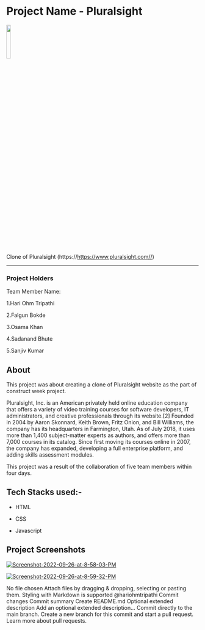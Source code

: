 
# Project Name - Pluralsight

<a href="#"><img width="15%" height="auto" src="https://www.pluralsight.com/content/dam/ps-nav-assets/pluralsight-company-white-logo.png"/></a>


Clone of Pluralsight (https://https://www.pluralsight.com//)
 <hr>


### Project Holders

Team Member Name:

1.Hari Ohm Tripathi

2.Falgun Bokde

3.Osama Khan

4.Sadanand Bhute

5.Sanjiv Kumar

## About

This project was about creating a clone of  Pluralsight website as the part of construct week project. 

Pluralsight, Inc. is an American privately held online education company that offers a variety of video training courses for software developers, IT administrators, and creative professionals through its website.[2] Founded in 2004 by Aaron Skonnard, Keith Brown, Fritz Onion, and Bill Williams, the company has its headquarters in Farmington, Utah. As of July 2018, it uses more than 1,400 subject-matter experts as authors, and offers more than 7,000 courses in its catalog. Since first moving its courses online in 2007, the company has expanded, developing a full enterprise platform, and adding skills assessment modules.

This project was a result of the collaboration of five team members within four days.

## Tech Stacks used:- 

* HTML

* CSS

* Javascript


## Project Screenshots

<a href="https://ibb.co/xSwXwsf"><img src="https://i.ibb.co/hRrLrMZ/Screenshot-2022-09-26-at-8-58-03-PM.png" alt="Screenshot-2022-09-26-at-8-58-03-PM" border="0"></a>

<a href="https://ibb.co/LPp52wp"><img src="https://i.ibb.co/n0kC52k/Screenshot-2022-09-26-at-8-59-32-PM.png" alt="Screenshot-2022-09-26-at-8-59-32-PM" border="0"></a>

No file chosen
Attach files by dragging & dropping, selecting or pasting them.
Styling with Markdown is supported
@hariohmtripathi
Commit changes
Commit summary
Create README.md
Optional extended description
Add an optional extended description…
 Commit directly to the main branch.
 Create a new branch for this commit and start a pull request. Learn more about pull requests.
 
